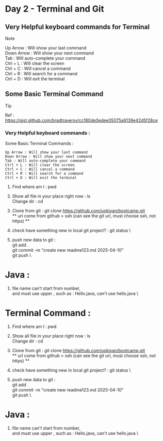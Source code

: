 # Day 2 - Terminal and Git  
  
## Very Helpful keyboard commands for Terminal  
> [!NOTE]  
> Up Arrow : Will show your last command  
> Down Arrow : Will show your next command  
> Tab : Will auto-complete your command  
> Ctrl + L : Will clear the screen  
> Ctrl + C : Will cancel a command  
> Ctrl + R : Will search for a command  
> Ctrl + D : Will exit the terminal  
  
  
## Some Basic Terminal Command  
> [!TIP]  
> Ref : https://gist.github.com/bradtraversy/cc180de0edee05075a6139e42d5f28ce  
  

### Very Helpful keyboard commands : 
Some Basic Terminal Commands :
```
Up Arrow : Will show your last command
Down Arrow : Will show your next command
Tab : Will auto-complete your command
Ctrl + L : Will clear the screen
Ctrl + C : Will cancel a command
Ctrl + R : Will search for a command
Ctrl + D : Will exit the terminal
```


1. Find where am I : pwd

2. Show all file in your place right now : ls \
    Change dir : cd

4. Clone from git : git clone https://github.com/uokivan/bootcamp.git \
  ** url come from github > ssh (can see the git url, must choose ssh, not https) ** 

5. check have something new in local git project? : git status \

6. push new data to git : \
  git add . \
  git commit -m "create new readme123.md 2025-04-10" \
  git push \

# Java :
1. file name can't start from number, \
  and must use upper , such as : Hello.java, can't use hello.java \













  # Terminal Command :

1. Find where am I : pwd

2. Show all file in your place right now : ls \
    Change dir : cd

4. Clone from git : git clone https://github.com/uokivan/bootcamp.git \
  ** url come from github > ssh (can see the git url, must choose ssh, not https) ** 

5. check have something new in local git project? : git status \

6. push new data to git : \
  git add . \
  git commit -m "create new readme123.md 2025-04-10" \
  git push \

# Java :
1. file name can't start from number, \
  and must use upper , such as : Hello.java, can't use hello.java \
